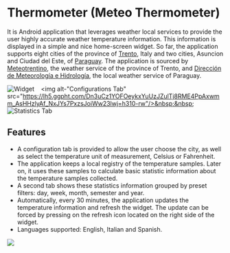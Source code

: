 Thermometer (Meteo Thermometer)
==============================

It is Android application that leverages weather local services to provide the user highly accurate weather temperature information. This information is displayed in a simple and nice home-screen widget.
So far, the application supports eight cities of the province of <a href="http://en.wikipedia.org/wiki/Trento">Trento</a>, Italy and two cities, Asuncion and Ciudad del Este, of <a href="http://en.wikipedia.org/wiki/Paraguay">Paraguay</a>. The application is sourced by <a href="http://www.meteotrentino.it">Meteotrentino</a>, the weather service of the province of Trento, and <a href="http://dinac.gov.py/">Dirección de Meteorología e Hidrología</a>, the local weather service of Paraguay.

<img alt="Widget" src="https://lh5.ggpht.com/hAgxJ7wzpxaBJP9YsLu6Lwi_jSTs94M3dbBkkFrQ9k71A6a3YSrCddaJcCWHcLT5F74=h310-rw" />&nbsp;&nbsp;&nbsp;
<img alt-"Configurations Tab" src="https://lh5.ggpht.com/Dn3uCz1YOFOeykxYuUzJZulTj8RME4PpAxwmm_AsHHzlyAf_NxJYs7PxzsJoiWw23lwj=h310-rw"/>&nbsp;&nbsp;&nbsp;
<img alt="Statistics Tab" src="https://lh3.ggpht.com/yhgwnbkS-BGxFdhZD-b6yXXq9hrV-KwwZnMkbGeyyucMP0vh6eaV93GOB57Zf6tVLBJd=h310-rw"/>

Features
--------
* A configuration tab is provided to allow the user choose the city, as well as select the temperature unit of measurement, Celsius or Fahrenheit.
* The application keeps a local registry of the temperature samples. Later on, it uses these samples to calculate basic statistic information about the temperature samples collected.
* A second tab shows these statistics information grouped by preset filters: day, week, month, semester and year.
* Automatically, every 30 minutes, the application updates the temperature information and refresh the widget. The update can be forced by pressing on the refresh icon located on the right side of the widget.
* Languages supported: English, Italian and Spanish.

<a href="https://play.google.com/store/apps/details?id=com.lemontruck.thermo"><img src="http://www.android.com/images/brand/android_app_on_play_logo_large.png"/></a>
